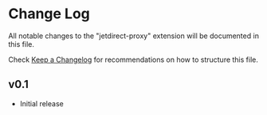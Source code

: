 # Change Log

All notable changes to the "jetdirect-proxy" extension will be documented in this file.

Check [Keep a Changelog](http://keepachangelog.com/) for recommendations on how to structure this file.

## v0.1
- Initial release
